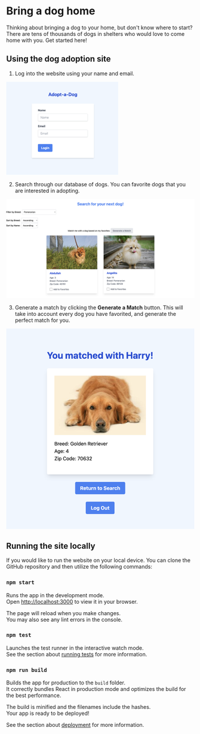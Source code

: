 # Bring a dog home

Thinking about bringing a dog to your home, but don't know where to start? There are tens of thousands of dogs in shelters who would love to come home with you. Get started here!

## Using the dog adoption site

1. Log into the website using your name and email.

<!-- ![](public/adopt-a-dog-login.png) -->
<img src="public/adopt-a-dog-login.png" width='300'/>

2. Search through our database of dogs. You can favorite dogs that you are interested in adopting.

<!-- ![](public/adopt-a-dog-search.png) -->
<img src="public/adopt-a-dog-search.png" width='600'/>

3. Generate a match by clicking the **Generate a Match** button. This will take into account every dog you have favorited, and generate the perfect match for you. 

<!-- ![](public/adopt-a-dog-match.png) -->
<img src="public/adopt-a-dog-match.png" width='600'/>

## Running the site locally

If you would like to run the website on your local device. You can clone the GitHub repository and then utilize the following commands:

### `npm start`

Runs the app in the development mode.\
Open [http://localhost:3000](http://localhost:3000) to view it in your browser.

The page will reload when you make changes.\
You may also see any lint errors in the console.

### `npm test`

Launches the test runner in the interactive watch mode.\
See the section about [running tests](https://facebook.github.io/create-react-app/docs/running-tests) for more information.

### `npm run build`

Builds the app for production to the `build` folder.\
It correctly bundles React in production mode and optimizes the build for the best performance.

The build is minified and the filenames include the hashes.\
Your app is ready to be deployed!

See the section about [deployment](https://facebook.github.io/create-react-app/docs/deployment) for more information.

